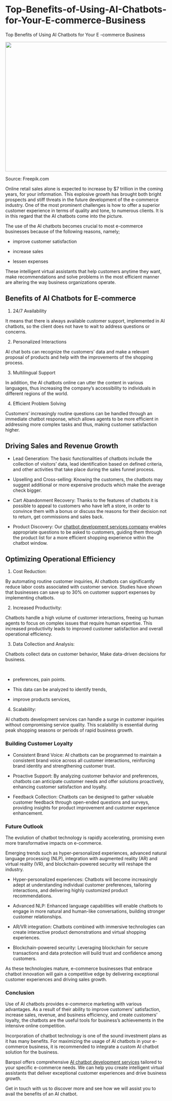 # Top-Benefits-of-Using-AI-Chatbots-for-Your-E-commerce-Business

<p dir="ltr">Top Benefits of Using AI Chatbots for Your E -commerce Business</p><p dir="ltr"><img src="https://lh7-rt.googleusercontent.com/docsz/AD_4nXco-KxY2gsYMPiRd9z4ov-a66iwl7etfjEvY1yCWspxJVwoUo2jNkegBm6bXGVkGLq96to0fWraB-_OC4lTLzfDFuM4aCvJ7XHo-vPCSJWmE0ZTJZKocOluISz-F80tUny5ZddTO1F_KSicz7wgkcB8T68F?key=bAVi76Izie6zPrPNjuG3NQ" width="624" height="403"></p><p dir="ltr"><a >Source: Freepik.com</a></p><p dir="ltr">Online retail sales alone is expected to increase by $7 trillion in the coming years, for your information. This explosive growth has brought both bright prospects and stiff threats in the future development of the e-commerce industry. One of the most prominent challenges is how to offer a superior customer experience in terms of quality and tone, to numerous clients. It is in this regard that the AI chatbots come into the picture.</p><p dir="ltr">The use of the AI chatbots becomes crucial to most e-commerce businesses because of the following reasons, namely;&nbsp;</p><ul><li dir="ltr" aria-level="1"><p dir="ltr" role="presentation">improve customer satisfaction</p></li><li dir="ltr" aria-level="1"><p dir="ltr" role="presentation">increase sales</p></li><li dir="ltr" aria-level="1"><p dir="ltr" role="presentation">lessen expenses</p></li></ul><p dir="ltr">These intelligent virtual assistants that help customers anytime they want, make recommendations and solve problems in the most efficient manner are altering the way business organizations operate.</p><h2 dir="ltr">Benefits of AI Chatbots for E-commerce</h2><ol><li dir="ltr" aria-level="1"><p dir="ltr" role="presentation">24/7 Availability</p></li></ol><p dir="ltr">It means that there is always available customer support, implemented in AI chatbots, so the client does not have to wait to address questions or concerns.</p><ol start="2"><li dir="ltr" aria-level="1"><p dir="ltr" role="presentation">Personalized Interactions</p></li></ol><p dir="ltr">AI chat bots can recognize the customers&rsquo; data and make a relevant proposal of products and help with the improvements of the shopping process.</p><ol start="3"><li dir="ltr" aria-level="1"><p dir="ltr" role="presentation">Multilingual Support</p></li></ol><p dir="ltr">In addition, the AI chatbots online can utter the content in various languages, thus increasing the company&rsquo;s accessibility to individuals in different regions of the world.</p><ol start="4"><li dir="ltr" aria-level="1"><p dir="ltr" role="presentation">Efficient Problem Solving</p></li></ol><p dir="ltr">Customers&rsquo; increasingly routine questions can be handled through an immediate chatbot response, which allows agents to be more efficient in addressing more complex tasks and thus, making customer satisfaction higher.</p><h2 dir="ltr">Driving Sales and Revenue Growth</h2><ul><li dir="ltr" aria-level="1"><p dir="ltr" role="presentation">Lead Generation: The basic functionalities of chatbots include the collection of visitors&rsquo; data, lead identification based on defined criteria, and other activities that take place during the sales funnel process.</p></li><li dir="ltr" aria-level="1"><p dir="ltr" role="presentation">Upselling and Cross-selling: Knowing the customers, the chatbots may suggest additional or more expensive products which make the average check bigger.</p></li><li dir="ltr" aria-level="1"><p dir="ltr" role="presentation">Cart Abandonment Recovery: Thanks to the features of chatbots it is possible to appeal to customers who have left a store, in order to convince them with a bonus or discuss the reasons for their decision not to return, get commissions and sales back.</p></li><li dir="ltr" aria-level="1"><p dir="ltr" role="presentation">Product Discovery: Our <a href="https://www.barqsol.com/">chatbot development services company</a> enables appropriate questions to be asked to customers, guiding them through the product list for a more efficient shopping experience within the chatbot window.</p></li></ul><h2 dir="ltr">Optimizing Operational Efficiency</h2><ol><li dir="ltr" aria-level="1"><p dir="ltr" role="presentation">Cost Reduction:&nbsp;</p></li></ol><p dir="ltr">By automating routine customer inquiries, AI chatbots can significantly reduce labor costs associated with customer service. Studies have shown that businesses can save up to 30% on customer support expenses by implementing chatbots.</p><ol start="2"><li dir="ltr" aria-level="1"><p dir="ltr" role="presentation">Increased Productivity:&nbsp;</p></li></ol><p dir="ltr">Chatbots handle a high volume of customer interactions, freeing up human agents to focus on complex issues that require human expertise. This increased productivity leads to improved customer satisfaction and overall operational efficiency.</p><ol start="3"><li dir="ltr" aria-level="1"><p dir="ltr" role="presentation">Data Collection and Analysis:&nbsp;</p></li></ol><p dir="ltr">Chatbots collect data on customer behavior, Make data-driven decisions for business.&nbsp;</p><p><strong>&nbsp;</strong></p><ul><li dir="ltr" aria-level="1"><p dir="ltr" role="presentation">preferences, pain points.&nbsp;</p></li><li dir="ltr" aria-level="1"><p dir="ltr" role="presentation">This data can be analyzed to identify trends,&nbsp;</p></li><li dir="ltr" aria-level="1"><p dir="ltr" role="presentation">improve products services,</p></li></ul><ol start="4"><li dir="ltr" aria-level="1"><p dir="ltr" role="presentation">Scalability:&nbsp;</p></li></ol><p dir="ltr">AI chatbots development services can handle a surge in customer inquiries without compromising service quality. This scalability is essential during peak shopping seasons or periods of rapid business growth.</p><h3 dir="ltr">Building Customer Loyalty</h3><ul><li dir="ltr" aria-level="1"><p dir="ltr" role="presentation">Consistent Brand Voice: AI chatbots can be programmed to maintain a consistent brand voice across all customer interactions, reinforcing brand identity and strengthening customer trust.</p></li><li dir="ltr" aria-level="1"><p dir="ltr" role="presentation">Proactive Support: By analyzing customer behavior and preferences, chatbots can anticipate customer needs and offer solutions proactively, enhancing customer satisfaction and loyalty.</p></li><li dir="ltr" aria-level="1"><p dir="ltr" role="presentation">Feedback Collection: Chatbots can be designed to gather valuable customer feedback through open-ended questions and surveys, providing insights for product improvement and customer experience enhancement.</p></li></ul><h3 dir="ltr">Future Outlook</h3><p dir="ltr">The evolution of chatbot technology is rapidly accelerating, promising even more transformative impacts on e-commerce.</p><p dir="ltr">Emerging trends such as hyper-personalized experiences, advanced natural language processing (NLP), integration with augmented reality (AR) and virtual reality (VR), and blockchain-powered security will reshape the industry.&nbsp;&nbsp;</p><ul><li dir="ltr" aria-level="1"><p dir="ltr" role="presentation">Hyper-personalized experiences: Chatbots will become increasingly adept at understanding individual customer preferences, tailoring interactions, and delivering highly customized product recommendations.&nbsp;&nbsp;</p></li><li dir="ltr" aria-level="1"><p dir="ltr" role="presentation">Advanced NLP: Enhanced language capabilities will enable chatbots to engage in more natural and human-like conversations, building stronger customer relationships.</p></li><li dir="ltr" aria-level="1"><p dir="ltr" role="presentation">AR/VR integration: Chatbots combined with immersive technologies can create interactive product demonstrations and virtual shopping experiences.</p></li><li dir="ltr" aria-level="1"><p dir="ltr" role="presentation">Blockchain-powered security: Leveraging blockchain for secure transactions and data protection will build trust and confidence among customers.</p></li></ul><p dir="ltr">As these technologies mature, e-commerce businesses that embrace chatbot innovation will gain a competitive edge by delivering exceptional customer experiences and driving sales growth.</p><h3 dir="ltr">Conclusion</h3><p dir="ltr">Use of AI chatbots provides e-commerce marketing with various advantages. As a result of their ability to improve customers&rsquo; satisfaction, increase sales, revenue, and business efficiency, and create customers&rsquo; loyalty, the chatbots are the useful tools for business&rsquo;s achievements in the intensive online competition.</p><p dir="ltr">Incorporation of chatbot technology is one of the sound investment plans as it has many benefits. For maximizing the usage of AI chatbots in your e-commerce business, it is recommended to integrate a custom AI chatbot solution for the business.</p><p dir="ltr">Barqsol offers comprehensive <a href="https://www.barqsol.com/ai-chat-bot-development-services">AI chatbot development services</a> tailored to your specific e-commerce needs. We can help you create intelligent virtual assistants that deliver exceptional customer experiences and drive business growth.</p><p dir="ltr">Get in touch with us to discover more and see how we will assist you to avail the benefits of an AI chatbot.</p>
